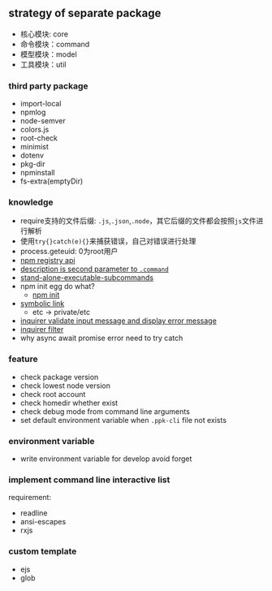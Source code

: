 ## strategy of separate package

* 核心模块: core
* 命令模块：command
* 模型模块：model
* 工具模块：util

### third party package

* import-local
* npmlog
* node-semver
* colors.js
* root-check
* minimist
* dotenv
* pkg-dir
* npminstall
* fs-extra(emptyDir)

### knowledge

* require支持的文件后缀: `.js`,`.json`,`.node`，其它后缀的文件都会按照`js`文件进行解析
* 使用`try{}catch(e){}`来捕获错误，自己对错误进行处理
* process.geteuid: 0为root用户
* [npm registry api](https://github.com/npm/registry/blob/master/docs/REGISTRY-API.md#public-registry-api)
* [description is second parameter to `.command`](https://github.com/tj/commander.js/#commands)
* [stand-alone-executable-subcommands](https://github.com/tj/commander.js/#stand-alone-executable-subcommands)
* npm init egg do what?
  * [npm init](https://docs.npmjs.com/cli/v7/commands/npm-init#description)
* [symbolic link](https://en.wikipedia.org/wiki/Symbolic_link)
  * etc -> private/etc
* [inquirer validate input message and display error message](https://github.com/SBoudrias/Inquirer.js/#question)
* [inquirer filter](https://github.com/SBoudrias/Inquirer.js/#question)
* why async await promise error need to try catch

### feature

* check package version
* check lowest node version
* check root account
* check homedir whether exist
* check debug mode from command line arguments
* set default environment variable when `.ppk-cli` file not exists

### environment variable

* write environment variable for develop avoid forget

### implement command line interactive list

requirement:

* readline
* ansi-escapes
* rxjs

### custom template

* ejs
* glob